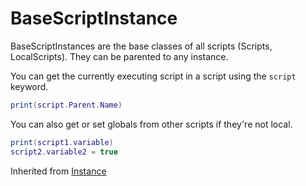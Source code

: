 # BaseScriptInstance
BaseScriptInstances are the base classes of all scripts (Scripts, LocalScripts). They can be parented to any instance.

You can get the currently executing script in a script using the `script` keyword.  

```lua
print(script.Parent.Name)
```

You can also get or set globals from other scripts if they're not local.

```lua
print(script1.variable)
script2.variable2 = true
```

Inherited from [Instance](../Instance)
